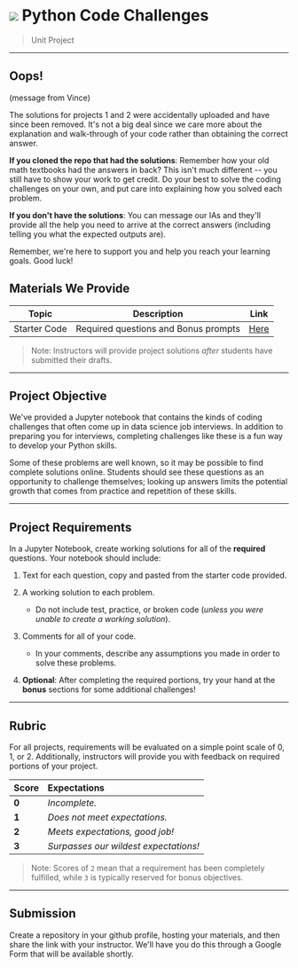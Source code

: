 # ![](https://ga-dash.s3.amazonaws.com/production/assets/logo-9f88ae6c9c3871690e33280fcf557f33.png) Python Code Challenges

> Unit Project

---
## Oops!
(message from Vince)

The solutions for projects 1 and 2 were accidentally uploaded and have since been removed. It's not a big deal since we care more about the explanation and walk-through of your code rather than obtaining the correct answer.

**If you cloned the repo that had the solutions**: Remember how your old math textbooks had the answers in back? This isn't much different -- you still have to show your work to get credit. Do your best to solve the coding challenges on your own, and put care into explaining how you solved each problem. 

**If you don't have the solutions**: You can message our IAs and they'll provide all the help you need to arrive at the correct answers (including telling you what the expected outputs are).

Remember, we're here to support you and help you reach your learning goals. Good luck!


## Materials We Provide

| Topic | Description | Link |
| --- | --- | --- |
| Starter Code | Required questions and Bonus prompts | [Here](./project1.ipynb) |

> Note: Instructors will provide project solutions _after_ students have submitted their drafts. 

---

## Project Objective

We've provided a Jupyter notebook that contains the kinds of coding challenges that often come up in data science job interviews. In addition to preparing you for interviews, completing challenges like these is a fun way to develop your Python skills.

Some of these problems are well known, so it may be possible to find complete solutions online. Students should see these questions as an opportunity to challenge themselves; looking up answers limits the potential growth that comes from practice and repetition of these skills.

---

## Project Requirements

In a Jupyter Notebook, create working solutions for all of the **required** questions. Your notebook should include:

1. Text for each question, copy and pasted from the starter code provided.
2. A working solution to each problem.
   - Do not include test, practice, or broken code (*unless you were unable to create a working solution*).
3. Comments for all of your code.
   - In your comments, describe any assumptions you made in order to solve these problems.

4. **Optional**: After completing the required portions, try your hand at the **bonus** sections for some additional challenges!

---

## Rubric

For all projects, requirements will be evaluated on a simple point scale of 0, 1, or 2. Additionally, instructors will provide you with feedback on required portions of your project.

Score | Expectations
:--- | :---
**0** | _Incomplete._
**1** | _Does not meet expectations._
**2** | _Meets expectations, good job!_
**3** | _Surpasses our wildest expectations!_

> Note: Scores of `2` mean that a requirement has been completely fulfilled, while `3` is typically reserved for bonus objectives.


---

## Submission

Create a repository in your github profile, hosting your materials, and then share the link with your instructor. We'll have you do this through a Google Form that will be available shortly.
